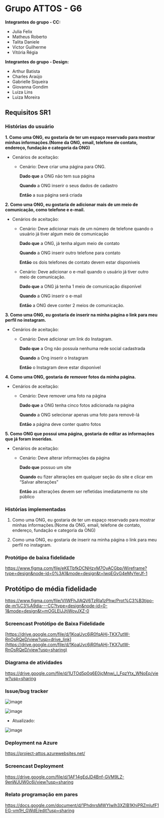 # Grupo ATTOS - G6

**Integrantes do grupo - CC:**
- Julia Felix
- Matheus Roberto
- Talita Daniele  
- Victor Guilherme 
- Vitória Régia
  
**Integrantes do grupo - Design:**
- Arthur Batista
- Charles Araújo
- Gabrielle Siqueira
- Giovanna Gondim
- Luiza Lins
- Luiza Moreira

## Requisitos SR1

### Histórias do usuário

**1. Como uma ONG, eu gostaria de ter um espaço reservado para mostrar minhas informações.(Nome da ONG, email, telefone de contato, endereço, fundação e categoria da ONG)**
- Cenários de aceitação:
  
  - Cenário: Deve criar uma página para ONG.
    
      **Dado que** a ONG não tem sua página

      **Quando** a ONG inserir o seus dados de cadastro
    
      **Então** a sua página será criada

**2. Como uma ONG, eu gostaria de adicionar mais de um meio de comunicação, como telefone e e-mail.**
- Cenários de aceitação:
  - Cenário: Deve adicionar mais de um número de telefone quando o usuário já tiver algum meio de comunicação
    
  	**Dado que** a ONG, já tenha algum meio de contato
    
  	**Quando** a ONG inserir outro telefone para contato
    
  	**Então** os dois telefones de contato devem estar disponíveis

  - Cenário: Deve adicionar o e-mail quando o usuário já tiver outro meio de comunicação.
    
    **Dado que** a ONG já tenha 1 meio de comunicação disponível
    
    **Quando** a ONG inserir o e-mail
    
    **Então** a ONG deve conter 2 meios de comunicação.

**3. Como uma ONG, eu gostaria de inserir na minha página o link para meu perfil no instagram.**
- Cenários de aceitação:
  - Cenário: Deve adicionar um link do Instagram.
  
    **Dado que** a Ong não possuía nenhuma rede social cadastrada
    
    **Quando** a Ong inserir o Instagram
    
    **Então** o Instagram deve estar disponível
		
**4. Como uma ONG, gostaria de remover fotos da minha página.**
- Cenários de aceitação:
  - Cenário: Deve remover uma foto na página

    
    **Dado que** a ONG tenha cinco fotos adicionada na página
    
    **Quando** a ONG selecionar apenas uma foto para removê-lá
    
    **Então** a página deve conter quatro fotos


**5. Como ONG que possui uma página, gostaria de editar as informações que já foram inseridas.**
- Cenários de aceitação:
  - Cenário: Deve alterar informações da página
    
      **Dado que** possuo um site
    
      **Quando** eu fizer alterações em qualquer seção do site e clicar em “Salvar alterações”
    
      **Então** as alterações devem ser refletidas imediatamente no site público


### Histórias implementadas

1. Como uma ONG, eu gostaria de ter um espaço reservado para mostrar minhas informações.(Nome da ONG, email, telefone de contato, endereço, fundação e categoria da ONG)

3. Como uma ONG, eu gostaria de inserir na minha página o link para meu perfil no instagram.


### Protótipo de baixa fidelidade

https://www.figma.com/file/eKETbfkDCNHzvM7OyACGbp/Wireframe?type=design&node-id=0%3A1&mode=design&t=IwqEGvG4eMyYerJf-1

## Protótipo de média fidelidade

https://www.figma.com/file/VllWFhJIAQV6TzRIa1zPhw/Prot%C3%B3tipo-de-m%C3%A9dia---CC?type=design&node-id=0-1&mode=design&t=mOGLEIJJtjWovJXZ-0

### Screencast Protótipo de Baixa Fidelidade
[https://drive.google.com/file/d/1KoaUvc6jR0fqAHj-TKX7utW-RnOsRQeD/view?usp=drive_link](https://drive.google.com/file/d/1KoaUvc6jR0fqAHj-TKX7utW-RnOsRQeD/view?usp=sharing)

### Diagrama de atividades

https://drive.google.com/file/d/1UTOd5p0q6E0jcMnwi_I_FqzYtx_WNoEp/view?usp=sharing

### Issue/bug tracker

![image](https://github.com/mateusioliveira/projetos-attos/assets/98843736/e8a7bff1-53fd-4e12-a08c-fc7a6a2711bf)

![image](https://github.com/mateusioliveira/projetos-attos/assets/98843736/a4bafee4-d3a7-4393-a9d2-0bfe07914d2c)

- Atualizado:

![image](https://github.com/mateusioliveira/projetos-attos/assets/98843736/dfe0e015-8dbc-4eb1-919b-70c0fc6bf83c)

### Deployment na Azure

https://project-attos.azurewebsites.net/

### Screencast Deployment
https://drive.google.com/file/d/1AF14gEdJD4Bnf-GVM9LZ-9enWJUW0c6i/view?usp=sharing


### Relato programação em pares

https://docs.google.com/document/d/1PhdnrsMWYIwlh3XZIB1KhjPRZmlufF1EG-vm1H_GWdE/edit?usp=sharing
